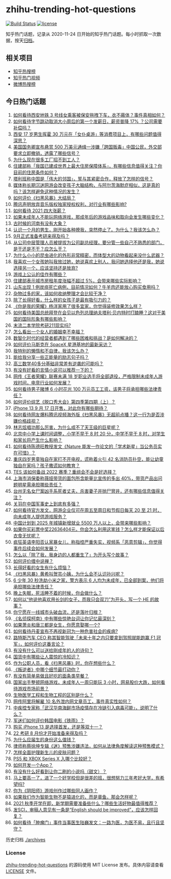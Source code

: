 # zhihu-trending-hot-questions

[![Build Status](https://github.com/justjavac/zhihu-trending-hot-questions/workflows/ci/badge.svg?branch=master)](https://github.com/justjavac/zhihu-trending-hot-questions/actions)
[![license](https://img.shields.io/github/license/justjavac/zhihu-trending-hot-questions)](https://github.com/justjavac/zhihu-trending-hot-questions/blob/master/LICENSE)

知乎热门话题，记录从 2020-11-24 日开始的知乎热门话题。每小时抓取一次数据，按天[归档](./archives)。

## 相关项目

- [知乎热搜榜](https://github.com/justjavac/zhihu-trending-top-search)
- [知乎热门视频](https://github.com/justjavac/zhihu-trending-hot-video)
- [微博热搜榜](https://github.com/justjavac/weibo-trending-hot-search)

## 今日热门话题

<!-- BEGIN -->
<!-- 最后更新时间 Wed Sep 01 2021 09:50:59 GMT+0800 (China Standard Time) -->

1. [如何看待西安地铁 3
   号线女乘客被保安拖拽下车，衣不蔽体？事件真相如何？](https://www.zhihu.com/question/483748925)
1. [如何看待字节跳动取消大小周后的第一个发薪日，薪资普降 17%
   ？公司需要补偿吗？](https://www.zhihu.com/question/483760968)
1. [西安 17 岁男生挥霍 30
   万元在「女仆桌游」等消费项目上，有哪些问题值得深思？](https://www.zhihu.com/question/483074126)
1. [美国国务卿宣布悬赏 500
   万美元通缉一涉嫌「跨国贩毒」中国公民，外交部要求立即撤销，透露了哪些信号？](https://www.zhihu.com/question/483788338)
1. [为什么现在很多工厂招不到工人？](https://www.zhihu.com/question/451525434)
1. [住建部称「我国已建成世界上最大住房保障体系」，有哪些信息值得关注？你目前的住房条件如何？](https://www.zhihu.com/question/483762801)
1. [塔利班称中国是「伟大的邻国」，誓与其紧密合作，释放了怎样的信号？](https://www.zhihu.com/question/483696594)
1. [媒体称长期沉迷网游会改变孩子大脑结构，与阿尔茨海默症相似，这是真的吗？该怎样避免这种情况的发生？](https://www.zhihu.com/question/483841874)
1. [如何评价《扫黑风暴》大结局？](https://www.zhihu.com/question/481600735)
1. [腾讯声明放弃音乐版权独家授权权利，对行业有哪些影响?](https://www.zhihu.com/question/483830823)
1. [如何看待 2021 四大涨薪？](https://www.zhihu.com/question/466496339)
1. [如果未成年人不能玩网络游戏，那成年后的游戏品味和取向会发生哪些变化？](https://www.zhihu.com/question/483803462)
1. [古时候的河南有没有大象？](https://www.zhihu.com/question/483103605)
1. [认识一个月的男生，刚开始各种撩我，突然停止了。为什么？我该怎么办？](https://www.zhihu.com/question/346509006)
1. [9月正式准备考研来得及吗？](https://www.zhihu.com/question/291409135)
1. [从公司中层管理人员被提拔为公司副总经理，要分管一些自己不熟悉的部门，是干还是不干？应怎么干？](https://www.zhihu.com/question/482862492)
1. [为什么小小的昆虫进化的外形非常精密，而体型大的动物看起来没什么武器？](https://www.zhihu.com/question/375814446)
1. [我喜欢一个女孩她叫我放过她，她说喜欢上别人，我问她选择他还是我，她说选择另一个，应该坚持还是放弃?](https://www.zhihu.com/question/482528500)
1. [游戏上公认的佳作有哪些？](https://www.zhihu.com/question/472469837)
1. [住建部表示城市房租年度涨幅不超过 5%，会带来哪些实际影响？](https://www.zhihu.com/question/483782805)
1. [山东出现 1
   例炭疽死亡病例，目前情况如何？牛羊肉还能放心购买食用吗？](https://www.zhihu.com/question/483772302)
1. [杂物过多的家，该如何收纳整理才会比较干净？](https://www.zhihu.com/question/433407361)
1. [除了长得好看，什么样的女孩子是最有吸引力的？](https://www.zhihu.com/question/432679628)
1. [《你是我的荣耀》杨洋家用了很多宜家，你觉得装修效果怎么样？](https://www.zhihu.com/question/480459440)
1. [如何看待美国总统拜登在会见以色列总理纳夫塔利·贝内特时打瞌睡？这对于美国的国际形象有哪些影响？](https://www.zhihu.com/question/483304444)
1. [末流二本学院考研211现实吗?](https://www.zhihu.com/question/481412144)
1. [怎么看出一个女人的婚姻幸不幸福？](https://www.zhihu.com/question/276812701)
1. [数智化时代的经营者都遇到了哪些困难和挑战？是如何解决的？](https://www.zhihu.com/question/483752090)
1. [如何评价马斯克在 SpaceX 星港基地的最新采访？](https://www.zhihu.com/question/478277241)
1. [我特别的懒惰和不自律，我该怎么办？](https://www.zhihu.com/question/483654590)
1. [能给我分享一些正能量的励志句子吗？](https://www.zhihu.com/question/453938779)
1. [高三数学40多分基础非常差有逆袭的可能吗？](https://www.zhihu.com/question/483774148)
1. [有没有好看的言情小说可以推荐一下的？](https://www.zhihu.com/question/480723690)
1. [网传《王者荣耀》联赛未满 18
   岁职业选手将全部退役，严格限制未成年人游戏时间，电竞行业如何发展？](https://www.zhihu.com/question/483667578)
1. [如何看待男子赌博 6 小时花光 100
   万元员工工资，该男子将承担哪些法律责任？](https://www.zhihu.com/question/483760293)
1. [如何评价综艺《脱口秀大会》第四季第四期（上）？](https://www.zhihu.com/question/483790798)
1. [iPhone 13 9 月 17 日开售，对此你有哪些期待？](https://www.zhihu.com/question/482661196)
1. [如何看待网友爆料腾讯视频海外版《扫黑风暴》无超前点播？这一行为是否涉嫌价格歧视？](https://www.zhihu.com/question/483704350)
1. [林志炫唱功那么厉害，为什么成不了天王级的巨星呢？](https://www.zhihu.com/question/447399493)
1. [北京中小学上课时间调整，小学不早于 8 时 20 分，中学不早于 8
   时，对学生和家长将产生什么影响？](https://www.zhihu.com/question/483690595)
1. [如何看待陈德旺教授发文《Nature
   能发一作论文的「学术新星」当公务员实在可惜》？](https://www.zhihu.com/question/483632005)
1. [重庆四岁男童独自在家打不开电视，谎称着火引 42
   名消防员扑空，能让幼童独自在家吗？孩子撒谎如何教育？](https://www.zhihu.com/question/483192445)
1. [TES 该如何备战 2022 赛季？重组会不会是好选择？](https://www.zhihu.com/question/476700820)
1. [上海市消保委称薇娅带货的面包所含能量比宣传的多出
   40%，带货产品出问题明星需承担哪些责任？](https://www.zhihu.com/question/483597494)
1. [台州无名女尸案凶手系死者丈夫，杀害妻子并抛尸窨井，还有哪些信息值得关注？](https://www.zhihu.com/question/483736591)
1. [关羽在中国军事史上到底有多强？](https://www.zhihu.com/question/473477384)
1. [如何看待官方发文，网游企业仅可在周五至周日和节假日每天 20 至 21
   时，向未成年人提供游戏服务？](https://www.zhihu.com/question/483556173)
1. [中国计划到 2025 年城镇新增就业 5500
   万人以上，会带来哪些影响？](https://www.zhihu.com/question/483466420)
1. [如果你买彩票中奖22636404元，你会怎么利用这笔钱？怎么样才能保证以后衣食无忧呢？](https://www.zhihu.com/question/466900864)
1. [疯狂英语李阳否认家暴女儿，称指控严重失实，视频系「恶意剪辑」，你觉得事件后续会如何发展？](https://www.zhihu.com/question/483744223)
1. [怎么以「除了我，我身边的人都重生了」为开头写个故事？](https://www.zhihu.com/question/427623535)
1. [如何评价缠中说禅？](https://www.zhihu.com/question/20665490)
1. [长得好看的女生有什么烦恼？](https://www.zhihu.com/question/288084011)
1. [《扫黑风暴》黄希叫贺芸小姨，为什么会不认识孙兴呢？](https://www.zhihu.com/question/482830951)
1. [6 少年 30 秒洗劫小米之家，警方表示 6
   人均为未成年，已全部到案，他们将承担哪些法律责任？](https://www.zhihu.com/question/483685540)
1. [晚上失眠，死活睡不着的时候，你会做什么？](https://www.zhihu.com/question/375225642)
1. [如何以“他说他喜欢用长剑的女子，而我只会双刀”为开头，写一个 HE
   的故事？](https://www.zhihu.com/question/472496087)
1. [你宁愿在一线城市头破血流，还是落叶归根？](https://www.zhihu.com/question/477385681)
1. [《名侦探柯南》中有哪些惊艳台词让你记忆最深刻？](https://www.zhihu.com/question/473368527)
1. [如果萧炎和唐三都是女生，你愿意娶哪一个?](https://www.zhihu.com/question/478817959)
1. [如何看待丹麦宣布不再视新冠为一种危害社会的疾病?](https://www.zhihu.com/question/483504786)
1. [路特斯汽车 CEO 称其智能驾驶「未来十年之内只要拿到驾照就能跑赢 F1
   冠军」，如何评价这番言论？](https://www.zhihu.com/question/483715423)
1. [有没有什么可以送给刚成年的人的诗句？](https://www.zhihu.com/question/449204640)
1. [国货中有哪些让人震惊的冷知识？](https://www.zhihu.com/question/483688392)
1. [作为公职人员，看《扫黑风暴》时，你在想些什么？](https://www.zhihu.com/question/481464194)
1. [《叛逆者》中哪个细节最打动你？](https://www.zhihu.com/question/483167177)
1. [有没有简单易做且好吃的面条类早餐？](https://www.zhihu.com/question/36499254)
1. [国家出手整顿网络游戏，未成年人一周只能玩 3
   小时，网易股价大跌，如何看待游戏市场前景？](https://www.zhihu.com/question/483605644)
1. [生物医学工程和生物工程的区别是什么？](https://www.zhihu.com/question/24440185)
1. [网传阿里将解雇 10 名外泄内网文章员工，事件真实性如何？](https://www.zhihu.com/question/483577251)
1. [中疾控专家称「武汉华南海鲜市场疫情存在冷链引入病毒可能」，说明了什么？](https://www.zhihu.com/question/483672556)
1. [军迷们如何评价韩国电影《铁雨》？](https://www.zhihu.com/question/265915321)
1. [购买 iPhone 13 是选择首发，还是等双十一？](https://www.zhihu.com/question/471858212)
1. [22 考研 8 月份才开始准备来得及吗？](https://www.zhihu.com/question/469919625)
1. [为什么应届生的身份这么值钱？](https://www.zhihu.com/question/296366864)
1. [律师称蔡徐坤专辑《迷》预售涉嫌违法，如何从法律角度解读这种预售模式？](https://www.zhihu.com/question/483657402)
1. [怎样全面护理新生儿的皮肤问题？](https://www.zhihu.com/question/482958428)
1. [PS5 和 XBOX Series X 入哪个比较好？](https://www.zhihu.com/question/458053521)
1. [如何开发一个App？](https://www.zhihu.com/question/22999185)
1. [有没有什么好看到让你二刷的小说吗（甜文）？](https://www.zhihu.com/question/471923921)
1. [马上要高一了，进了一个好学校但是很差的班，很想努力三年考好大学，有希望吗?](https://www.zhihu.com/question/474000806)
1. [你为《阴阳师》游戏创作过哪些同人画作？](https://www.zhihu.com/question/480601256)
1. [如果我们作为智能生物不是猿进化的，而是章鱼，那会怎样呢？](https://www.zhihu.com/question/477108760)
1. [2021
   秋季开学在即，新学期需要准备些什么？哪些生活好物最值得推荐？](https://www.zhihu.com/question/480181613)
1. [发SCI，审稿人意见有一条是“English should be
   improved”，应该怎样回复？](https://www.zhihu.com/question/395164278)
1. [如何看待「肿瘤门」事件当事医生陆巍发文：一路为医，为医不易，且行且坚守？](https://www.zhihu.com/question/483609445)

<!-- END -->

历史归档 [./archives](./archives)

### License

[zhihu-trending-hot-questions](https://github.com/justjavac/zhihu-trending-hot-questions)
的源码使用 MIT License 发布。具体内容请查看 [LICENSE](./LICENSE) 文件。
